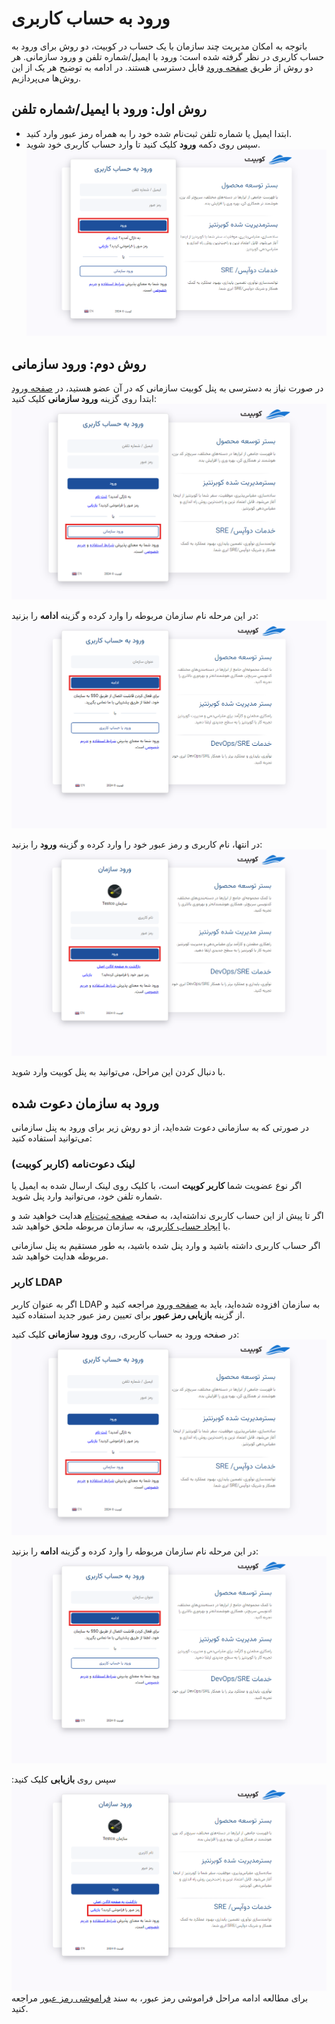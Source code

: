 # ورود به حساب کاربری

باتوجه به امکان مدیریت چند سازمان با یک حساب در کوبیت، دو روش برای ورود به حساب کاربری در نظر گرفته شده است: ورود با ایمیل/شماره تلفن و ورود سازمانی.
هر دو روش از طریق [صفحه ورود](https://panel.kubit.ir/fa/login/) قابل دسترسی هستند. در ادامه به توضیح هر یک از این روش‌ها می‌پردازیم.

## روش اول: ورود با ایمیل/شماره تلفن

- ابتدا ایمیل یا شماره تلفن ثبت‌نام شده خود را به همراه رمز عبور وارد کنید.
- سپس روی دکمه **ورود** کلیک کنید تا وارد حساب کاربری خود شوید.
  ![Login: login with email/phone](login-with-email.png)

## روش دوم: ورود سازمانی

در صورت نیاز به دسترسی به پنل کوبیت سازمانی که در آن عضو هستید، در [صفحه ورود](https://panel.kubit.ir/fa/login/) ابتدا روی گزینه **ورود سازمانی** کلیک کنید:
![Login: login with org](login-with-org.png)

در این مرحله نام سازمان مربوطه را وارد کرده و گزینه **ادامه** را بزنید:
![Login: login with org continue](login-with-org-continue.png)

در انتها، نام کاربری و رمز عبور خود را وارد کرده و گزینه **ورود** را بزنید:
![Login: enter username](enter-username-in-org.png)

با دنبال کردن این مراحل، می‌توانید به پنل کوبیت وارد شوید.

## ورود به سازمان دعوت شده

در صورتی که به سازمانی دعوت شده‌اید، از دو روش زیر برای ورود به پنل سازمانی می‌توانید استفاده کنید:

### لینک دعوت‌نامه (کاربر کوبیت)

اگر نوع عضویت شما **کاربر کوبیت** است، با کلیک روی لینک ارسال شده به ایمیل یا شماره تلفن خود، می‌توانید وارد پنل شوید.

اگر تا پیش از این حساب کاربری نداشته‌اید، به صفحه [صفحه ثبت‌نام](https://panel.kubit.ir/fa/register/) هدایت خواهید شد و با [ایجاد حساب کاربری](../register)، به سازمان مربوطه ملحق خواهید شد.

اگر حساب کاربری داشته باشید و وارد پنل شده باشید، به طور مستقیم به پنل سازمانی مربوطه هدایت خواهید شد.

### کاربر LDAP

اگر به عنوان کاربر LDAP به سازمان افزوده شده‌اید، باید به [صفحه ورود](https://panel.kubit.ir/fa/login/) مراجعه کنید و از گزینه **بازیابی رمز عبور** برای تعیین رمز عبور جدید استفاده کنید.

در صفحه ورود به حساب کاربری، روی **ورود سازمانی** کلیک کنید:
![Login: login with org](login-with-org.png)

در این مرحله نام سازمان مربوطه را وارد کرده و گزینه **ادامه** را بزنید:
![Login: login with org continue](login-with-org-continue.png)

سپس روی **بازیابی** کلیک کنید:
![Login: forgot ldap password](forgot-ldap-password.png)
برای مطالعه ادامه مراحل فراموشی رمز عبور، به سند [فراموشی رمز عبور](../forgot-password) مراجعه کنید.
